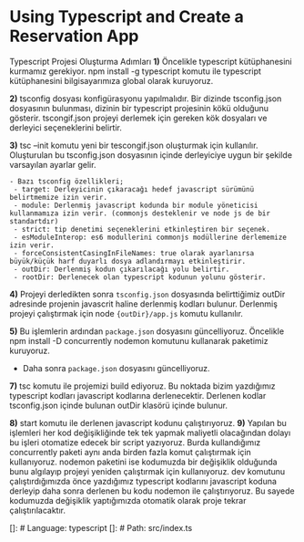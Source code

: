 # Using Typescript and Create a Reservation App


Typescript Projesi Oluşturma Adımları
**1)** Öncelikle typescript kütüphanesini kurmamız gerekiyor. npm install -g typescript komutu ile typescript kütüphanesini bilgisayarımıza global olarak kuruyoruz.

**2)** tsconfig dosyası konfigürasyonu yapılmalıdır. Bir dizinde tsconfig.json dosyasının bulunması, dizinin bir typescript projesinin kökü olduğunu gösterir. tscongif.json projeyi derlemek için gereken kök dosyaları ve derleyici seçeneklerini belirtir.

**3)** tsc –init komutu yeni bir tescongif.json oluşturmak için kullanılır. Oluşturulan bu tsconfig.json dosyasının içinde derleyiciye uygun bir şekilde varsayılan ayarlar gelir.
   
 
    - Bazı tsconfig özellikleri;
     - target: Derleyicinin çıkaracağı hedef javascript sürümünü belirtmemize izin verir.
     - module: Derlenmiş javascript kodunda bir module yöneticisi kullanmamıza izin verir. (commonjs desteklenir ve node js de bir standartdır)
     - strict: tip denetimi seçeneklerini etkinleştiren bir seçenek.
     - esModuleInterop: es6 modullerini commonjs modüllerine derlememize izin verir.
     - forceConsistentCasingInFileNames: true olarak ayarlanırsa büyük/küçük harf duyarlı dosya adlandırmayı etkinleştirir.
     - outDir: Derlenmiş kodun çıkarılacağı yolu belirtir.
     - rootDir: Derlenecek olan typescript kodunun yolunu gösterir.

**4)** Projeyi derledikten sonra `tsconfig.json` dosyasında belirttiğimiz outDir adresinde projenin javascrit haline derlenmiş kodları bulunur. Derlenmiş projeyi çalıştırmak için node `{outDir}/app.js` komutu kullanılır.

**5)** Bu işlemlerin ardından `package.json` dosyasını güncelliyoruz. Öncelikle npm install -D concurrently nodemon komutunu kullanarak paketimiz kuruyoruz.

   - Daha sonra `package.json` dosyasını güncelliyoruz.
 


**7)** tsc komutu ile projemizi build ediyoruz. Bu noktada bizim yazdığımız typescript kodları javascript kodlarına derlenecektir. Derlenen kodlar tsconfig.json içinde bulunan outDir klasörü içinde bulunur. 

**8)** start komutu ile derlenen javascript kodunu çalıştırıyoruz.
**9)** Yapılan bu işlemleri her kod değişikliğinde tek tek yapmak maliyetli olacağından dolayı bu işleri otomatize edecek bir script yazıyoruz. Burda kullandığımız concurrently paketi aynı anda birden fazla komut çalıştırmak için kullanıyoruz. nodemon paketini ise kodumuzda bir değişiklik olduğunda bunu algılayıp projeyi yeniden çalıştırmak için kullanıyoruz. dev komutunu çalıştırdığımızda önce yazdığımız typescript kodlarını javascript koduna derleyip daha sonra derlenen bu kodu nodemon ile çalıştırıyoruz.  Bu sayede kodumuzda değişiklik yaptığımızda otomatik olarak proje tekrar çalıştırılacaktır.

[]: # Language: typescript
[]: # Path: src/index.ts
